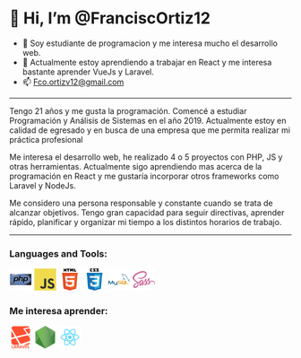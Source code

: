 #  👋 Hi, I’m @FranciscOrtiz12
- 👀 Soy estudiante de programacion y me interesa mucho el desarrollo web.
- 🌱 Actualmente estoy aprendiendo a trabajar en React y me interesa bastante aprender VueJs y Laravel.
- 📫 Fco.ortizv12@gmail.com

<hr>
Tengo 21 años y me gusta la programación. Comencé a estudiar Programación y Análisis de Sistemas en el año 2019.
Actualmente estoy en calidad de egresado y en busca de una empresa que me permita realizar mi práctica profesional
<p>
  Me interesa el desarrollo web, he realizado 4 o 5 proyectos con PHP, JS y otras herramientas. Actualmente sigo aprendiendo mas acerca de la programación
  en React y me gustaría incorporar otros frameworks como Laravel y NodeJs.
</p>
<p>
  Me considero una persona responsable y constante cuando se trata de alcanzar objetivos.
  Tengo gran capacidad para seguir directivas, aprender rápido, planificar y organizar mi tiempo a los distintos horarios de trabajo.
</p>
<hr>

<h3 align="left">Languages and Tools:</h3>
<p align="left"> 
  <a href="#"><img src="https://raw.githubusercontent.com/devicons/devicon/master/icons/php/php-original.svg" alt="php" width="40" height="40"/></a>
  <a href="#"><img src="https://raw.githubusercontent.com/devicons/devicon/master/icons/javascript/javascript-original.svg" alt="javascript" width="40" height="40"/></a>
  <a href="#"><img src="https://raw.githubusercontent.com/devicons/devicon/master/icons/html5/html5-original-wordmark.svg" alt="html5" width="40" height="40"/></a>
  <a href="#"><img src="https://raw.githubusercontent.com/devicons/devicon/master/icons/css3/css3-original-wordmark.svg" alt="css3" width="40" height="40"/></a>
  <a href="#"><img src="https://raw.githubusercontent.com/devicons/devicon/master/icons/mysql/mysql-original-wordmark.svg" alt="mysql" width="40" height="40"/></a>
  <a href="#"><img src="https://raw.githubusercontent.com/github/explore/80688e429a7d4ef2fca1e82350fe8e3517d3494d/topics/sass/sass.png" alt="git" width="40" height="40"/></a>
</p>

<h3 align="left">Me interesa aprender:</h3>
<p align="left"> 
  <a href="#"><img src="https://raw.githubusercontent.com/devicons/devicon/master/icons/laravel/laravel-plain-wordmark.svg" alt="laravel" width="40" height="40"/></a>
  <a href="#"><img src="https://raw.githubusercontent.com/github/explore/80688e429a7d4ef2fca1e82350fe8e3517d3494d/topics/nodejs/nodejs.png" alt="NodeJs" width="40" height="40"/></a>
  <a href="#"><img src="https://raw.githubusercontent.com/github/explore/80688e429a7d4ef2fca1e82350fe8e3517d3494d/topics/react/react.png" alt="React" width="40" height="40"/></a>
</p>
